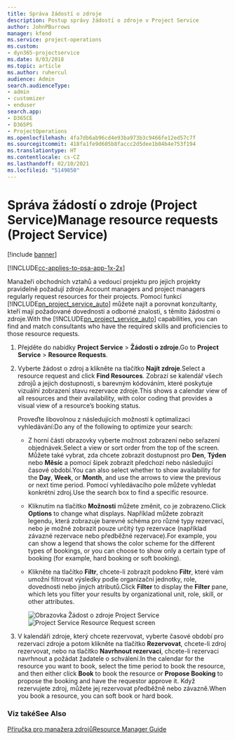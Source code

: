 ```yaml
---
title: Správa žádostí o zdroje
description: Postup správy žádostí o zdroje v Project Service
author: JohnPBurrows
manager: kfend
ms.service: project-operations
ms.custom:
- dyn365-projectservice
ms.date: 8/03/2018
ms.topic: article
ms.author: ruhercul
audience: Admin
search.audienceType:
- admin
- customizer
- enduser
search.app:
- D365CE
- D365PS
- ProjectOperations
ms.openlocfilehash: 4fa7db6ab96cd4e93ba973b3c9466fe12ed57c7f
ms.sourcegitcommit: 418fa1fe9d605b8faccc2d5dee1b04b4e753f194
ms.translationtype: HT
ms.contentlocale: cs-CZ
ms.lasthandoff: 02/10/2021
ms.locfileid: "5149850"
---
```

# <a name="manage-resource-requests-project-service"></a><span data-ttu-id="67b8c-103">Správa žádostí o zdroje (Project Service)</span><span class="sxs-lookup"><span data-stu-id="67b8c-103">Manage resource requests (Project Service)</span></span>

[!include [banner](../includes/psa-now-project-operations.md)]

[!INCLUDE[cc-applies-to-psa-app-1x-2x](../includes/cc-applies-to-psa-app-1x-2x.md)]

<span data-ttu-id="67b8c-104">Manažeři obchodních vztahů a vedoucí projektu pro jejich projekty pravidelně požadují zdroje.</span><span class="sxs-lookup"><span data-stu-id="67b8c-104">Account managers and project managers regularly request resources for their projects.</span></span> <span data-ttu-id="67b8c-105">Pomocí funkcí [!INCLUDE[pn_project_service_auto](../includes/pn-project-service-auto.md)] můžete najít a porovnat konzultanty, kteří mají požadované dovednosti a odborné znalosti, s těmito žádostmi o zdroje.</span><span class="sxs-lookup"><span data-stu-id="67b8c-105">With the [!INCLUDE[pn_project_service_auto](../includes/pn-project-service-auto.md)] capabilities, you can find and match consultants who have the required skills and proficiencies to those resource requests.</span></span>  
  
1. <span data-ttu-id="67b8c-106">Přejděte do nabídky **Project Service** > **Žádosti o zdroje**.</span><span class="sxs-lookup"><span data-stu-id="67b8c-106">Go to **Project Service** > **Resource Requests**.</span></span>  
  
2. <span data-ttu-id="67b8c-107">Vyberte žádost o zdroj a klikněte na tlačítko **Najít zdroje**.</span><span class="sxs-lookup"><span data-stu-id="67b8c-107">Select a resource request and click **Find Resources**.</span></span> <span data-ttu-id="67b8c-108">Zobrazí se kalendář všech zdrojů a jejich dostupnosti, s barevným kódováním, které poskytuje vizuální zobrazení stavu rezervace zdroje.</span><span class="sxs-lookup"><span data-stu-id="67b8c-108">This shows a calendar view of all resources and their availability, with color coding that provides a visual view of a resource’s booking status.</span></span>  
  
    <span data-ttu-id="67b8c-109">Proveďte libovolnou z následujících možností k optimalizaci vyhledávání:</span><span class="sxs-lookup"><span data-stu-id="67b8c-109">Do any of the following to optimize your search:</span></span>  
  
   -   <span data-ttu-id="67b8c-110">Z horní části obrazovky vyberte možnost zobrazení nebo seřazení objednávek.</span><span class="sxs-lookup"><span data-stu-id="67b8c-110">Select a view or sort order from the top of the screen.</span></span> <span data-ttu-id="67b8c-111">Můžete také vybrat, zda chcete zobrazit dostupnost pro **Den**, **Týden** nebo **Měsíc** a pomocí šipek zobrazit předchozí nebo následující časové období.</span><span class="sxs-lookup"><span data-stu-id="67b8c-111">You can also select whether to show availability for the **Day**, **Week**, or **Month**, and use the arrows to view the previous or next time period.</span></span> <span data-ttu-id="67b8c-112">Pomocí vyhledávacího pole můžete vyhledat konkrétní zdroj.</span><span class="sxs-lookup"><span data-stu-id="67b8c-112">Use the search box to find a specific resource.</span></span>  
  
   -   <span data-ttu-id="67b8c-113">Kliknutím na tlačítko **Možnosti** můžete změnit, co je zobrazeno.</span><span class="sxs-lookup"><span data-stu-id="67b8c-113">Click **Options** to change what displays.</span></span> <span data-ttu-id="67b8c-114">Například můžete zobrazit legendu, která zobrazuje barevné schéma pro různé typy rezervací, nebo je možné zobrazit pouze určitý typ rezervace (například závazné rezervace nebo předběžné rezervace).</span><span class="sxs-lookup"><span data-stu-id="67b8c-114">For example, you can show a legend that shows the color scheme for the different types of bookings, or you can choose to show only a certain type of booking (for example, hard booking or soft booking).</span></span>  
  
   -   <span data-ttu-id="67b8c-115">Klikněte na tlačítko **Filtr**, chcete-li zobrazit podokno **Filtr**, které vám umožní filtrovat výsledky podle organizační jednotky, role, dovednosti nebo jiných atributů.</span><span class="sxs-lookup"><span data-stu-id="67b8c-115">Click **Filter** to display the **Filter** pane, which lets you filter your results by organizational unit, role, skill, or other attributes.</span></span>  
  
       <span data-ttu-id="67b8c-116">![Obrazovka Žádost o zdroje Project Service](../psa/media/project-service-resource-request-screen.png "Obrazovka Žádost o zdroje Project Service")</span><span class="sxs-lookup"><span data-stu-id="67b8c-116">![Project Service Resource Request screen](../psa/media/project-service-resource-request-screen.png "Project Service Resource Request screen")</span></span>  
  
3. <span data-ttu-id="67b8c-117">V kalendáři zdroje, který chcete rezervovat, vyberte časové období pro rezervaci zdroje a potom klikněte na tlačítko **Rezervovat**, chcete-li zdroj rezervovat, nebo na tlačítko **Navrhnout rezervaci**, chcete-li rezervaci navrhnout a požádat žadatele o schválení.</span><span class="sxs-lookup"><span data-stu-id="67b8c-117">In the calendar for the resource you want to book, select the time period to book the resource, and then either click **Book** to book the resource or **Propose Booking** to propose the booking and have the requestor approve it.</span></span> <span data-ttu-id="67b8c-118">Když rezervujete zdroj, můžete jej rezervovat předběžně nebo závazně.</span><span class="sxs-lookup"><span data-stu-id="67b8c-118">When you book a resource, you can soft book or hard book.</span></span>  
  
### <a name="see-also"></a><span data-ttu-id="67b8c-119">Viz také</span><span class="sxs-lookup"><span data-stu-id="67b8c-119">See Also</span></span>  
 [<span data-ttu-id="67b8c-120">Příručka pro manažera zdrojů</span><span class="sxs-lookup"><span data-stu-id="67b8c-120">Resource Manager Guide</span></span>](../psa/resource-manager-guide.md)
